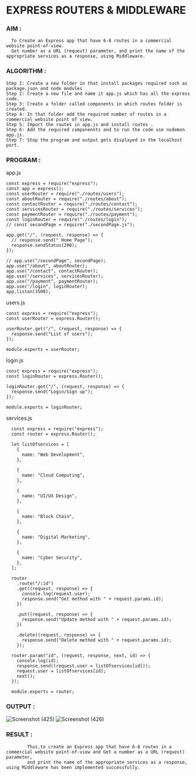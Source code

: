 # EXPRESS ROUTERS & MIDDLEWARE

### AIM :
      To Create an Express app that have 6-8 routes in a commercial website point-of-view.
      Get number as a URL (request) parameter, and print the name of the appropriate services as a response, using Middleware.
### ALGORITHM :
    Step 1: Create a new folder in that install packages required such as package.json and node modules
    Step 2: Create a new file and name it app.js which has all the express code.
    Step 3: Create a folder called components in which routes folder is created.
    Step 4: In that folder add the required number of routes in a commercial website point of view.
    Step 5: Import the routes in app.js and install routes .
    Step 6: Add the required componennts and to run the code use nodemon app.js.
    Step 7: Stop the program and output gets displayed in the localhost port.
    
### PROGRAM :
 
   app.js
   
    const express = require("express");
    const app = express();
    const userRouter = require("./routes/users");
    const aboutRouter = require("./routes/about");
    const contactRouter = require("./routes/contact");
    const servicesRouter = require("./routes/services");
    const paymentRouter = require("./routes/payment");
    const loginRouter = require("./routes/login");
    // const secondPage = require("./secondPage.js");

    app.get("/", (request, response) => {
      // response.send(" Home Page");
      response.sendStatus(200);
    });

    // app.use("/secondPage", secondPage);
    app.use("/about", aboutRouter);
    app.use("/contact", contactRouter);
    app.use("/services", servicesRouter);
    app.use("/payment", paymentRouter);
    app.use("/login", loginRouter);
    app.listen(3500);

users.js

    const express = require("express");
    const userRouter = express.Router();

    userRouter.get("/", (request, response) => {
      response.send("List of users");
    });

    module.exports = userRouter;
    
login.js

    const express = require("express");
    const loginRouter = express.Router();

    loginRouter.get("/", (request, response) => {
      response.send("Login/Sign up");
    });

    module.exports = loginRouter;
    
services.js

      const express = require("express");
      const router = express.Router();

      let listOfservices = [
        {
          name: "Web Development",
        },

        {
          name: "Cloud Computing",
        },

        {
          name: "UI/UX Design",
        },

        {
          name: "Block Chain",
        },

        {
          name: "Digital Marketing",
        },

        {
          name: "Cyber Security",
        },
      ];

      router
        .route("/:id")
        .get((request, response) => {
          console.log(request.user);
          response.send("Get method with " + request.params.id);
        })

        .put((request, response) => {
          response.send("Update method with " + request.params.id);
        })

        .delete((request, response) => {
          response.send("Delete method with " + request.params.id);
        });

      router.param("id", (request, response, next, id) => {
        console.log(id);
        response.send((request.user = listOfservices[id]));
        request.user = listOfservices[id];
        next();
      });

      module.exports = router;


 ### OUTPUT :

   ![Screenshot (425)](https://github.com/JANANI0210/express-router/assets/86832944/77569bf1-314a-4e74-91f1-2379af44b6c0)
   ![Screenshot (426)](https://github.com/JANANI0210/express-router/assets/86832944/0020d3ba-ee3d-46e2-9d7d-a6c6dc0c5d4c)


 
 ### RESULT :
            Thus,to create an Express app that have 6-8 routes in a commercial website point-of-view and Get a number as a URL (request) parameter,
            and print the name of the appropriate services as a response, using Middleware has been implemented successfully.
